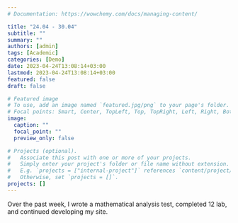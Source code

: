 ```yaml
---
# Documentation: https://wowchemy.com/docs/managing-content/

title: "24.04 - 30.04"
subtitle: ""
summary: ""
authors: [admin]
tags: [Academic]
categories: [Demo]
date: 2023-04-24T13:08:14+03:00
lastmod: 2023-04-24T13:08:14+03:00
featured: false
draft: false

# Featured image
# To use, add an image named `featured.jpg/png` to your page's folder.
# Focal points: Smart, Center, TopLeft, Top, TopRight, Left, Right, BottomLeft, Bottom, BottomRight.
image:
  caption: ""
  focal_point: ""
  preview_only: false

# Projects (optional).
#   Associate this post with one or more of your projects.
#   Simply enter your project's folder or file name without extension.
#   E.g. `projects = ["internal-project"]` references `content/project/deep-learning/index.md`.
#   Otherwise, set `projects = []`.
projects: []
---
```


Over the past week, I wrote a mathematical analysis test, completed 12 lab, and continued developing my site.

